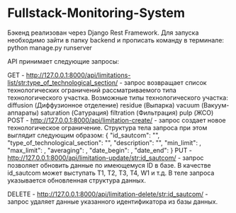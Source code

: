 # Fullstack-Monitoring-System

Бэкенд реализован через Django Rest Framework. Для запуска необходимо зайти в папку backend и прописать команду в терминале: python manage.py runserver

API принимает следующие запросы:

GET - http://127.0.0.1:8000/api/limitations-list/str:type_of_technological_section/ - запрос возвращает список технологических ограничений рассматриваемого типа технологического участка. Возможные типы технологического участка:
diffusion (Диффузионное отделение)
residue (Выпарка)
vacuum (Вакуум-аппараты)
saturation (Сатурация)
filtration (Фильтрация)
pulp (ЖСО)
POST - http://127.0.0.1:8000/api/limitation-create/ - запрос создает новое технологическое ограничение. Структура тела запроса при этом выглядит следующим образом:
{
    "id_sautcom": "",
    "type_of_technological_section": "",
    "description": "",
    "min_limit": ,
    "max_limit": ,
    "averaging": ,
    "date_begin": ,
    "date_end": 
}
PUT - http://127.0.0.1:8000/api/limitation-update/str:id_sautcom/ - запрос позволяет обновить данные по имеющемуся ID в базе. В качестве id_sautcom может выступать T1, T2, T3, T4, W1 и т.д. В теле запроса указывается обновленная структура данных.

DELETE - http://127.0.0.1:8000/api/limitation-delete/str:id_sautcom/ - запрос удаляет данные указанного идентификатора из базы данных.
